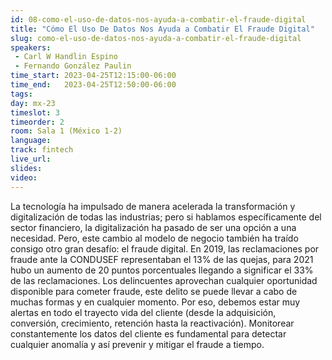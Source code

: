 ```yaml
---
id: 08-como-el-uso-de-datos-nos-ayuda-a-combatir-el-fraude-digital
title: "Cómo El Uso De Datos Nos Ayuda a Combatir El Fraude Digital"
slug: como-el-uso-de-datos-nos-ayuda-a-combatir-el-fraude-digital
speakers:
 - Carl W Handlin Espino
 - Fernando González Paulin
time_start: 2023-04-25T12:15:00-06:00
time_end:   2023-04-25T12:50:00-06:00
tags:
day: mx-23
timeslot: 3
timeorder: 2
room: Sala 1 (México 1-2)
language: 
track: fintech
live_url: 
slides: 
video: 
---
```


La tecnología ha impulsado de manera acelerada la transformación y digitalización de todas las industrias; pero si hablamos específicamente del sector financiero, la digitalización ha pasado de ser una opción a una necesidad. Pero, este cambio al modelo de negocio también ha traído consigo otro gran desafío: el fraude digital. En 2019, las reclamaciones por fraude ante la CONDUSEF representaban el 13% de las quejas, para 2021 hubo un aumento de 20 puntos porcentuales llegando a significar el 33% de las reclamaciones. Los delincuentes aprovechan cualquier oportunidad disponible para cometer fraude, este delito se puede llevar a cabo de muchas formas y en cualquier momento. Por eso, debemos estar muy alertas en todo el trayecto vida del cliente (desde la adquisición, conversión, crecimiento, retención hasta la reactivación). Monitorear constantemente los datos del cliente es fundamental para detectar cualquier anomalía y así prevenir y mitigar el fraude a tiempo.
